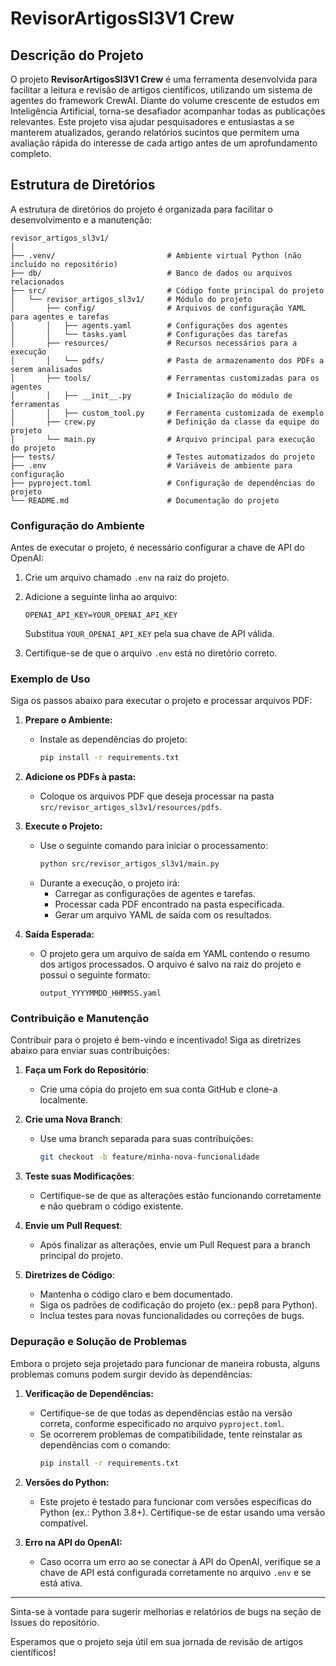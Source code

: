 # RevisorArtigosSl3V1 Crew

## Descrição do Projeto

O projeto **RevisorArtigosSl3V1 Crew** é uma ferramenta desenvolvida para facilitar a leitura e revisão de artigos científicos, utilizando um sistema de agentes do framework CrewAI. Diante do volume crescente de estudos em Inteligência Artificial, torna-se desafiador acompanhar todas as publicações relevantes. Este projeto visa ajudar pesquisadores e entusiastas a se manterem atualizados, gerando relatórios sucintos que permitem uma avaliação rápida do interesse de cada artigo antes de um aprofundamento completo.

## Estrutura de Diretórios

A estrutura de diretórios do projeto é organizada para facilitar o desenvolvimento e a manutenção:

```
revisor_artigos_sl3v1/
│
├── .venv/                         # Ambiente virtual Python (não incluído no repositório)
├── db/                            # Banco de dados ou arquivos relacionados
├── src/                           # Código fonte principal do projeto
│   └── revisor_artigos_sl3v1/     # Módulo do projeto
│       ├── config/                # Arquivos de configuração YAML para agentes e tarefas
│       │   ├── agents.yaml        # Configurações dos agentes
│       │   └── tasks.yaml         # Configurações das tarefas
│       ├── resources/             # Recursos necessários para a execução
│       │   └── pdfs/              # Pasta de armazenamento dos PDFs a serem analisados
│       ├── tools/                 # Ferramentas customizadas para os agentes
│       │   ├── __init__.py        # Inicialização do módulo de ferramentas
│       │   ├── custom_tool.py     # Ferramenta customizada de exemplo
│       ├── crew.py                # Definição da classe da equipe do projeto
│       └── main.py                # Arquivo principal para execução do projeto
├── tests/                         # Testes automatizados do projeto
├── .env                           # Variáveis de ambiente para configuração
├── pyproject.toml                 # Configuração de dependências do projeto
└── README.md                      # Documentação do projeto
```

### Configuração do Ambiente

Antes de executar o projeto, é necessário configurar a chave de API do OpenAI:

1. Crie um arquivo chamado `.env` na raiz do projeto.
2. Adicione a seguinte linha ao arquivo:

   ```
   OPENAI_API_KEY=YOUR_OPENAI_API_KEY
   ```

   Substitua `YOUR_OPENAI_API_KEY` pela sua chave de API válida.

3. Certifique-se de que o arquivo `.env` está no diretório correto.

### Exemplo de Uso

Siga os passos abaixo para executar o projeto e processar arquivos PDF:

1. **Prepare o Ambiente:**
   - Instale as dependências do projeto:
     ```bash
     pip install -r requirements.txt
     ```
   
2. **Adicione os PDFs à pasta:**
   - Coloque os arquivos PDF que deseja processar na pasta `src/revisor_artigos_sl3v1/resources/pdfs`.

3. **Execute o Projeto:**
   - Use o seguinte comando para iniciar o processamento:
     ```bash
     python src/revisor_artigos_sl3v1/main.py
     ```
   - Durante a execução, o projeto irá:
     - Carregar as configurações de agentes e tarefas.
     - Processar cada PDF encontrado na pasta especificada.
     - Gerar um arquivo YAML de saída com os resultados.

4. **Saída Esperada:**
   - O projeto gera um arquivo de saída em YAML contendo o resumo dos artigos processados. O arquivo é salvo na raiz do projeto e possui o seguinte formato:
     ```
     output_YYYYMMDD_HHMMSS.yaml
     ```

### Contribuição e Manutenção

Contribuir para o projeto é bem-vindo e incentivado! Siga as diretrizes abaixo para enviar suas contribuições:

1. **Faça um Fork do Repositório**:
   - Crie uma cópia do projeto em sua conta GitHub e clone-a localmente.

2. **Crie uma Nova Branch**:
   - Use uma branch separada para suas contribuições:
     ```bash
     git checkout -b feature/minha-nova-funcionalidade
     ```

3. **Teste suas Modificações**:
   - Certifique-se de que as alterações estão funcionando corretamente e não quebram o código existente.

4. **Envie um Pull Request**:
   - Após finalizar as alterações, envie um Pull Request para a branch principal do projeto.

5. **Diretrizes de Código**:
   - Mantenha o código claro e bem documentado.
   - Siga os padrões de codificação do projeto (ex.: pep8 para Python).
   - Inclua testes para novas funcionalidades ou correções de bugs.

### Depuração e Solução de Problemas

Embora o projeto seja projetado para funcionar de maneira robusta, alguns problemas comuns podem surgir devido às dependências:

1. **Verificação de Dependências:**
   - Certifique-se de que todas as dependências estão na versão correta, conforme especificado no arquivo `pyproject.toml`.
   - Se ocorrerem problemas de compatibilidade, tente reinstalar as dependências com o comando:
     ```bash
     pip install -r requirements.txt
     ```

2. **Versões do Python:**
   - Este projeto é testado para funcionar com versões específicas do Python (ex.: Python 3.8+). Certifique-se de estar usando uma versão compatível.

3. **Erro na API do OpenAI:**
   - Caso ocorra um erro ao se conectar à API do OpenAI, verifique se a chave de API está configurada corretamente no arquivo `.env` e se está ativa.

---

Sinta-se à vontade para sugerir melhorias e relatórios de bugs na seção de Issues do repositório.

Esperamos que o projeto seja útil em sua jornada de revisão de artigos científicos!